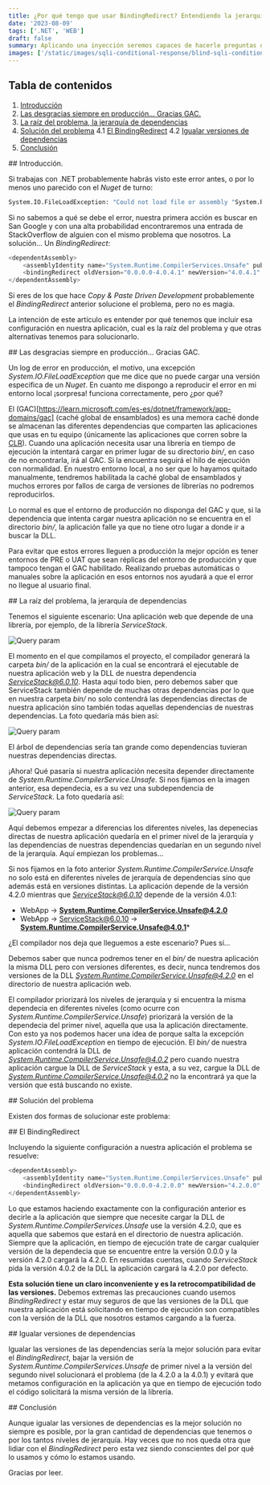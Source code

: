 ```yaml
---
title: ¿Por qué tengo que usar BindingRedirect? Entendiendo la jerarquía de dependencias en .NET
date: '2023-08-09'
tags: ['.NET', 'WEB']
draft: false
summary: Aplicando una inyección seremos capaces de hacerle preguntas de respuesta binaria a la base de datos, preguntas que tengan como respuesta un “Sí” o un “No”. Si somos capaces de hacer las preguntas correctas seremos capaces de extraer información de la base de datos aplicando fuerza bruta.
images: ['/static/images/sqli-conditional-response/blind-sqli-conditional-twitter-card.png']
---
```


## Tabla de contenidos
1. [Introducción](#introduccion)
2. [Las desgracias siempre en producción... Gracias GAC.](#gracias-gac)
3. [La raíz del problema, la jerarquía de dependencias](#jerarquia)
4. [Solución del problema](#solucion)
    4.1 [El BindingRedirect](#binding)
    4.2 [Igualar versiones de dependencias](#igualar)
5. [Conclusión](#conclusion)

<a name="introduccion"/>
## Introducción.

Si trabajas con .NET probablemente habrás visto este error antes, o por lo menos uno parecido con el *Nuget* de turno:

```bash
System.IO.FileLoadException: "Could not load file or assembly "System.Runtime.CompilerServices.Unsafe, Version=4.0.4.1, Culture=neutral, PublicKeyToken=b03f5f7f11d50a3a" or one of it's dependences. The found Assembly's manifest definition does not match the Assembly reference. (Exception from HRESULT: 0x80131040)"
```

Si no sabemos a qué se debe el error, nuestra primera acción es buscar en San Google y con una alta probabilidad encontraremos una entrada de StackOverflow de alguien con el mismo problema que nosotros. La solución... Un *BindingRedirect*:

```cs
<dependentAssembly>  
    <assemblyIdentity name="System.Runtime.CompilerServices.Unsafe" publicKeyToken="b03f5f7f11d50a3a" culture="neutral" />  
    <bindingRedirect oldVersion="0.0.0.0-4.0.4.1" newVersion="4.0.4.1" />  
</dependentAssembly>  
```

Si eres de los que hace *Copy & Paste Driven Development* probablemente el *BindingRedirect* anterior solucione el problema, pero no es magia.

La intención de este artículo es entender por qué tenemos que incluir esa configuración en nuestra aplicación, cual es la raíz del problema y que otras alternativas tenemos para solucionarlo.

<a name="gracias-gac"/>
## Las desgracias siempre en producción... Gracias GAC.

Un log de error en producción, el motivo, una excepción *System.IO.FileLoadException* que me dice que no puede cargar una versión especifica de un *Nuget*. En cuanto me dispongo a reproducir el error en mi entorno local ¡sorpresa! funciona correctamente, pero ¿por qué?

El (GAC)[https://learn.microsoft.com/es-es/dotnet/framework/app-domains/gac] (caché global de ensamblados) es una memora caché donde se almacenan las diferentes dependencias que comparten las aplicaciones que usas en tu equipo (únicamente las aplicaciones que corren sobre la [CLR](https://es.wikipedia.org/wiki/Common_Language_Runtime)). Cuando una aplicación necesita usar una librería en tiempo de ejecución la intentará cargar en primer lugar de su directorio *bin/*, en caso de no encontrarla, irá al GAC. Si la encuentra seguirá el hilo de ejecución con normalidad. En nuestro entorno local, a no ser que lo hayamos quitado manualmente, tendremos habilitada la caché global de ensamblados y muchos errores por fallos de carga de versiones de librerías no podremos reproducirlos.

Lo normal es que el entorno de producción no disponga del GAC y que, si la dependencia que intenta cargar nuestra aplicación no se encuentra en el directorio *bin/*, la aplicación falle ya que no tiene otro lugar a donde ir a buscar la DLL.

Para evitar que estos errores lleguen a producción la mejor opción es tener entornos de PRE o UAT que sean réplicas del entorno de producción y que tampoco tengan el GAC habilitado. Realizando pruebas automáticas o manuales sobre la aplicación en esos entornos nos ayudará a que el error no llegue al usuario final.

<a name="jerarquia"/>
## La raíz del problema, la jerarquía de dependencias

Tenemos el siguiente escenario: Una aplicación web que depende de una librería, por ejemplo, de la librería *ServiceStack*.

![Query param](/static/images/jerarquia-dependencias-net/1.png)

El momento en el que compilamos el proyecto, el compilador generará la carpeta *bin/* de la aplicación en la cual se encontrará el ejecutable de nuestra aplicación web y la DLL de nuestra dependencia *ServiceStack@6.0.10*. Hasta aquí todo bien, pero debemos saber que ServiceStack también depende de muchas otras dependencias por lo que en nuestra carpeta *bin/* no solo contendrá las dependencias directas de nuestra aplicación sino también todas aquellas dependencias de nuestras dependencias. La foto quedaría más bien así:

![Query param](/static/images/jerarquia-dependencias-net/2.png)

El árbol de dependencias sería tan grande como dependencias tuvieran nuestras dependencias directas.

¡Ahora! Qué pasaría si nuestra aplicación necesita depender directamente de *System.Runtime.CompilerService.Unsafe*. Si nos fijamos en la imagen anterior, esa dependecia, es a su vez una subdependencia de *ServiceStack*. La foto quedaría así:

![Query param](/static/images/jerarquia-dependencias-net/3.png)

Aquí debemos empezar a diferencias los diferentes niveles, las depenecias directas de nuestra aplicación quedaría en el primer nivel de la jerarquía y las dependencias de nuestras dependencias quedarían en un segundo nivel de la jerarquía. Aquí empiezan los problemas...

Si nos fijamos en la foto anterior *System.Runtime.CompilerService.Unsafe* no solo está en diferentes niveles de jerarquía de dependencias sino que además está en versiones distintas. La aplicación depende de la versión 4.2.0 mientras que *ServiceStack@6.0.10* depende de la versión 4.0.1:

* WebApp -> **System.Runtime.CompilerService.Unsafe@4.2.0**
* WebApp -> ServiceStack@6.0.10 -> **System.Runtime.CompilerService.Unsafe@4.0.1***

¿El compilador nos deja que lleguemos a este escenario? Pues sí...

Debemos saber que nunca podremos tener en el *bin/* de nuestra aplicación la misma DLL pero con versiones diferentes, es decir, nunca tendremos dos versiones de la DLL *System.Runtime.CompilerService.Unsafe@4.2.0* en el directorio de nuestra aplicación web.

El compilador priorizará los niveles de jerarquía y si encuentra la misma dependecia en diferentes niveles (como ocurre con *System.Runtime.CompilerService.Unsafe*) priorizará la versión de la dependecia del primer nivel, aquella que usa la aplicación directamente. Con esto ya nos podemos hacer una idea de porque salta la excepción *System.IO.FileLoadException* en tiempo de ejecución. El *bin/* de nuestra aplicación contendrá la DLL de *System.Runtime.CompilerService.Unsafe@4.0.2* pero cuando nuestra aplicación cargue la DLL de *ServiceStack* y esta, a su vez, cargue la DLL de *System.Runtime.CompilerService.Unsafe@4.0.2* no la encontrará ya que la versión que está buscando no existe.

<a name="solucion"/>
## Solución del problema

Existen dos formas de solucionar este problema:

<a name="binding"/>
## El BindingRedirect

Incluyendo la siguiente configuración a nuestra aplicación el problema se resuelve:

```cs
<dependentAssembly>  
    <assemblyIdentity name="System.Runtime.CompilerServices.Unsafe" publicKeyToken="b03f5f7f11d50a3a" culture="neutral" />  
    <bindingRedirect oldVersion="0.0.0.0-4.2.0.0" newVersion="4.2.0.0" />  
</dependentAssembly>  
```

Lo que estamos haciendo exactamente con la configuración anterior es decirle a la aplicación que siempre que necesite cargar la DLL de *System.Runtime.CompilerServices.Unsafe* use la versión 4.2.0, que es aquella que sabemos que estará en el directorio de nuestra aplicación. Siempre que la aplicación, en tiempo de ejecución trate de cargar cualquier versión de la dependecia que se encuentre entre la versión 0.0.0 y la versión 4.2.0 cargará la 4.2.0. En resumidas cuentas, cuando *ServiceStack* pida la versión 4.0.2 de la DLL la aplicación cargará la 4.2.0 por defecto.

**Esta solución tiene un claro inconveniente y es la retrocompatibilidad de las versiones.** Debemos extremas las precauciones cuando usemos *BindingRedirect* y estar muy seguros de que las versiones de la DLL que nuestra aplicación está solicitando en tiempo de ejecución son compatibles con la versión de la DLL que nosotros estamos cargando a la fuerza.

<a name="igualar"/>
## Igualar versiones de dependencias

Igualar las versiones de las dependencias sería la mejor solución para evitar el *BindingRedirect*, bajar la versión de *System.Runtime.CompilerServices.Unsafe* de primer nivel a la versión del segundo nivel solucionará el problema (de la 4.2.0 a la 4.0.1) y evitará que metamos configuración en la aplicación ya que en tiempo de ejecución todo el código solicitará la misma versión de la librería. 

<a name="conclusion"/>
## Conclusión

Aunque igualar las versiones de dependencias es la mejor solución no siempre es posible, por la gran cantidad de dependencias que tenemos o por los tantos niveles de jerarquía. Hay veces que no nos queda otra que lidiar con el *BindingRedirect* pero esta vez siendo conscientes del por qué lo usamos y cómo lo estamos usando.

Gracias por leer.